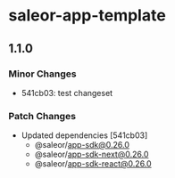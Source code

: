 # saleor-app-template

## 1.1.0

### Minor Changes

- 541cb03: test changeset

### Patch Changes

- Updated dependencies [541cb03]
  - @saleor/app-sdk@0.26.0
  - @saleor/app-sdk-next@0.26.0
  - @saleor/app-sdk-react@0.26.0
